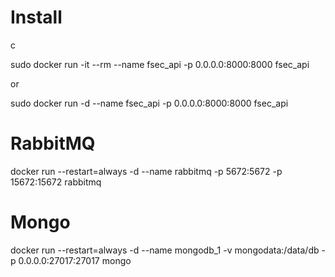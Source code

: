 # Install
c

sudo docker run -it --rm --name fsec_api -p 0.0.0.0:8000:8000 fsec_api

or 

sudo docker run -d --name fsec_api -p 0.0.0.0:8000:8000 fsec_api



# RabbitMQ
docker run --restart=always -d --name rabbitmq -p 5672:5672 -p 15672:15672 rabbitmq
# Mongo
docker run --restart=always -d --name mongodb_1 -v mongodata:/data/db -p 0.0.0.0:27017:27017 mongo